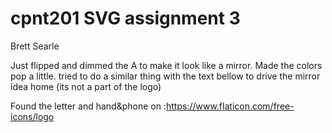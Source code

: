# cpnt201 SVG assignment 3

Brett Searle

Just flipped and dimmed the A to make it look like a mirror. Made the colors pop a little.
tried to do a similar thing with the text bellow to drive the mirror idea home (its not a part of the logo)

Found the letter and hand&phone on :https://www.flaticon.com/free-icons/logo



